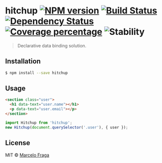 # hitchup [![NPM version][npm-image]][npm-url] [![Build Status][travis-image]][travis-url] [![Dependency Status][daviddm-image]][daviddm-url] [![Coverage percentage][coveralls-image]][coveralls-url] ![Stability][stability-image]
> Declarative data binding solution.

## Installation

```sh
$ npm install --save hitchup
```

## Usage

```html
<section class="user">
  <h1 data-text="user.name"></h1>
  <p data-text="user.email"></p>
</section>
```

```js
import Hitchup from 'hitchup';
new Hitchup(document.querySelector('.user'), { user });
```
## License

MIT © [Marcelo Fraga]()


[npm-image]: https://badge.fury.io/js/hitchup.svg
[npm-url]: https://npmjs.org/package/hitchup
[travis-image]: https://travis-ci.org/marcelofraga/hitchup.svg?branch=master
[travis-url]: https://travis-ci.org/marcelofraga/hitchup
[daviddm-image]: https://david-dm.org/marcelofraga/hitchup.svg?theme=shields.io
[daviddm-url]: https://david-dm.org/marcelofraga/hitchup
[coveralls-image]: https://coveralls.io/repos/marcelofraga/hitchup/badge.svg
[coveralls-url]: https://coveralls.io/r/marcelofraga/hitchup
[stability-image]: https://img.shields.io/badge/stability-work_in_progress-lightgrey.svg
